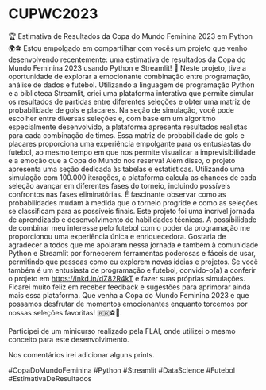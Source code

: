 # CUPWC2023
🏆 Estimativa de Resultados da Copa do Mundo Feminina 2023 em Python 🌍⚽️
Estou empolgado em compartilhar com vocês um projeto que venho desenvolvendo recentemente: uma estimativa de resultados da Copa do Mundo Feminina 2023 usando Python e Streamlit! 🚀
Neste projeto, tive a oportunidade de explorar a emocionante combinação entre programação, análise de dados e futebol. Utilizando a linguagem de programação Python e a biblioteca Streamlit, criei uma plataforma interativa que permite simular os resultados de partidas entre diferentes seleções e obter uma matriz de probabilidade de gols e placares.
Na seção de simulação, você pode escolher entre diversas seleções e, com base em um algoritmo especialmente desenvolvido, a plataforma apresenta resultados realistas para cada combinação de times. Essa matriz de probabilidade de gols e placares proporciona uma experiência empolgante para os entusiastas do futebol, ao mesmo tempo em que nos permite visualizar a imprevisibilidade e a emoção que a Copa do Mundo nos reserva!
Além disso, o projeto apresenta uma seção dedicada às tabelas e estatísticas. Utilizando uma simulação com 100.000 iterações, a plataforma calcula as chances de cada seleção avançar em diferentes fases do torneio, incluindo possíveis confrontos nas fases eliminatórias. É fascinante observar como as probabilidades mudam à medida que o torneio progride e como as seleções se classificam para as possíveis finais.
Este projeto foi uma incrível jornada de aprendizado e desenvolvimento de habilidades técnicas. A possibilidade de combinar meu interesse pelo futebol com o poder da programação me proporcionou uma experiência única e enriquecedora.
Gostaria de agradecer a todos que me apoiaram nessa jornada e também à comunidade Python e Streamlit por fornecerem ferramentas poderosas e fáceis de usar, permitindo que pessoas como eu explorem novas ideias e projetos.
Se você também é um entusiasta de programação e futebol, convido-o(a) a conferir o projeto em https://lnkd.in/dZ82R4kT e fazer suas próprias simulações. Ficarei muito feliz em receber feedback e sugestões para aprimorar ainda mais essa plataforma.
Que venha a Copa do Mundo Feminina 2023 e que possamos desfrutar de momentos emocionantes enquanto torcemos por nossas seleções favoritas! 🇧🇷⚽️🌟.

Participei de um minicurso realizado pela FLAI, onde utilizei o mesmo conceito para este desenvolvimento.

Nos comentários irei adicionar alguns prints.

#CopaDoMundoFeminina #Python #Streamlit #DataScience #Futebol #EstimativaDeResultados
